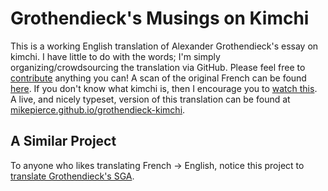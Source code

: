 # Grothendieck's Musings on Kimchi

This is a working English translation of Alexander Grothendieck's essay on kimchi.
I have little to do with the words; 
I'm simply organizing/crowdsourcing the translation via GitHub. 
Please feel free to 
[contribute](https://github.com/mikepierce/grothendieck-kimchi/issues) anything you can!
A scan of the original French can be found 
[here](http://www.ihes.fr/~damour/IMAGE/kimchi_grothendieck.pdf). 
If you don't know what kimchi is, then I encourage you to 
[watch this](https://youtu.be/W4hvneKcPZI).
A live, and nicely typeset, version of this translation can be found at 
[mikepierce.github.io/grothendieck-kimchi](https://mikepierce.github.io/grothendieck-kimchi).


## A Similar Project

To anyone who likes translating French → English, 
notice this project to [translate Grothendieck's SGA](https://github.com/jmoellermath/translate-SGAI).

